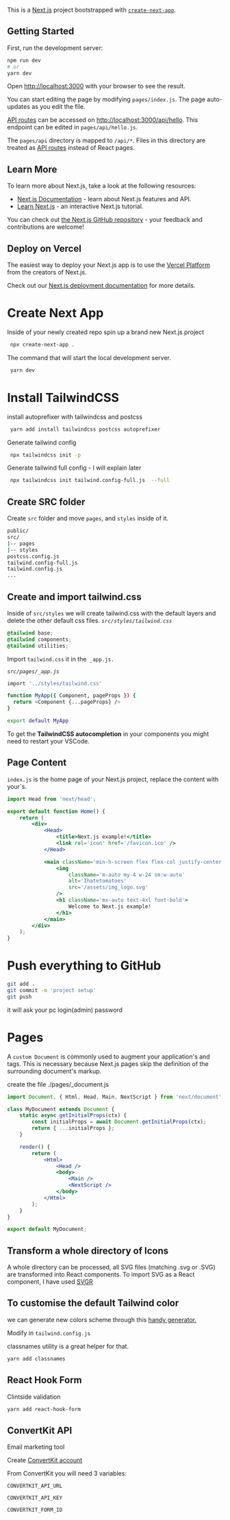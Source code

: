 This is a [Next.js](https://nextjs.org/) project bootstrapped with [`create-next-app`](https://github.com/vercel/next.js/tree/canary/packages/create-next-app).

## Getting Started

First, run the development server:

```bash
npm run dev
# or
yarn dev
```

Open [http://localhost:3000](http://localhost:3000) with your browser to see the result.

You can start editing the page by modifying `pages/index.js`. The page auto-updates as you edit the file.

[API routes](https://nextjs.org/docs/api-routes/introduction) can be accessed on [http://localhost:3000/api/hello](http://localhost:3000/api/hello). This endpoint can be edited in `pages/api/hello.js`.

The `pages/api` directory is mapped to `/api/*`. Files in this directory are treated as [API routes](https://nextjs.org/docs/api-routes/introduction) instead of React pages.

## Learn More

To learn more about Next.js, take a look at the following resources:

- [Next.js Documentation](https://nextjs.org/docs) - learn about Next.js features and API.
- [Learn Next.js](https://nextjs.org/learn) - an interactive Next.js tutorial.

You can check out [the Next.js GitHub repository](https://github.com/vercel/next.js/) - your feedback and contributions are welcome!

## Deploy on Vercel

The easiest way to deploy your Next.js app is to use the [Vercel Platform](https://vercel.com/import?utm_medium=default-template&filter=next.js&utm_source=create-next-app&utm_campaign=create-next-app-readme) from the creators of Next.js.

Check out our [Next.js deployment documentation](https://nextjs.org/docs/deployment) for more details.

# Create Next App

Inside of your newly created repo spin up a brand new Next.js project

```bash
 npx create-next-app .
```

The command that will start the local development server.

```bash
 yarn dev
```

# Install TailwindCSS

install autoprefixer with tailwindcss and postcss

```bash
 yarn add install tailwindcss postcss autoprefixer
```

Generate tailwind config

```bash
 npx tailwindcss init -p
```

Generate tailwind full config - I will explain later

```bash
 npx tailwindcss init tailwind.config-full.js  --full
```

## Create SRC folder

Create `src` folder and move `pages`, and `styles` inside of it.

```bash
public/
src/
|-- pages
|-- styles
postcss.config.js
tailwind.config-full.js
tailwind.config.js
...
```

## Create and import tailwind.css

Inside of `src/styles` we will create tailwind.css with the default layers and delete the other default css files. _`src/styles/tailwind.css`_

```css
@tailwind base;
@tailwind components;
@tailwind utilities;
```

Import `tailwind.css` it in the` _app.js.`

_`src/pages/_app.js`_

```bash
import '../styles/tailwind.css'

function MyApp({ Component, pageProps }) {
  return <Component {...pageProps} />
}

export default MyApp
```

To get the **TailwindCSS autocompletion** in your components you might need to restart your VSCode.

## Page Content

`index.js` is the home page of your Next.js project, replace the content with your`s.

```jsx
import Head from 'next/head';

export default function Home() {
	return (
		<div>
			<Head>
				<title>Next.js example!</title>
				<link rel='icon' href='/favicon.ico' />
			</Head>

			<main className='min-h-screen flex flex-col justify-center'>
				<img
					className='m-auto my-4 w-24 sm:w-auto'
					alt='Ihatetomatoes'
					src='/assets/img_logo.svg'
				/>
				<h1 className='mx-auto text-4xl font-bold'>
					Welcome to Next.js example!
				</h1>
			</main>
		</div>
	);
}
```

# Push everything to GitHub

```bash
git add .
git commit -m 'project setup'
git push
```

it will ask your pc login(admin) password

# Pages

A `custom Document` is commonly used to augment your application's <html> and <body> tags. This is necessary because Next.js pages skip the definition of the surrounding document's markup.

create the file ./pages/\_document.js

```jsx
import Document, { Html, Head, Main, NextScript } from 'next/document';

class MyDocument extends Document {
	static async getInitialProps(ctx) {
		const initialProps = await Document.getInitialProps(ctx);
		return { ...initialProps };
	}

	render() {
		return (
			<Html>
				<Head />
				<body>
					<Main />
					<NextScript />
				</body>
			</Html>
		);
	}
}

export default MyDocument;
```

## Transform a whole directory of Icons

A whole directory can be processed, all SVG files (matching .svg or .SVG) are transformed into React components.
To import SVG as a React component, I have used [SVGR](https://react-svgr.com/docs/cli/)

## To customise the default Tailwind color

we can generate new colors scheme through this [handy generator.](https://javisperez.github.io/tailwindcolorshades/#/)

Modify in `tailwind.config.js`

classnames utility is a great helper for that.

```bash
yarn add classnames
```

## React Hook Form

Clintside validation

```bash
yarn add react-hook-form
```

## ConvertKit API

Email marketing tool

Create [ConvertKit account ](https://convertkit.com/?lmref=LA8-5Q)

From ConvertKit you will need 3 variables:

`CONVERTKIT_API_URL`

`CONVERTKIT_API_KEY`

`CONVERTKIT_FORM_ID`
